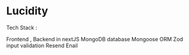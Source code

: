 # Lucidity


Tech Stack : 

Frontend , Backend in nextJS
MongoDB database
Mongoose ORM
Zod input validation
Resend Enail
